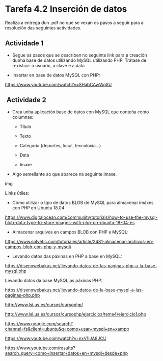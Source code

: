 # Tarefa 4.2 Inserción de datos

Realiza a entrega dun .pdf no que se vexan os pasos a seguir para a resolución das seguintes actividades.

## Actividade 1

- Segue os pasos que se describen no seguinte link para a creación dunha base de datos utilizando MySQL utilizando PHP. Trátase de rexistrar: o usuario, a clave e a data

- Insertar en base de datos MySQL con PHP:

<https://www.youtube.com/watch?v=SHabCAwWqSU>

##  Actividade 2

- Crea unha aplicación base de datos con MySQL que conteña como columnas:

  - Título

  - Texto

  - Categoría (deportes, local, tecnoloxía...)

  - Data

  - Imaxe

- Algo semellante ao que aparece na seguinte imaxe.

img

Links útiles:

- Cómo utilizar o tipo de datos BLOB de MySQL para almacenar imáxes con PHP en Ubuntu 18.04

<https://www.digitalocean.com/community/tutorials/how-to-use-the-mysql-blob-data-type-to-store-images-with-php-on-ubuntu-18-04-es>

- Almacenar arquivos en campos BLOB con PHP e MySQL:

<https://www.solvetic.com/tutoriales/article/2481-almacenar-archivos-en-campos-blob-con-php-y-mysql/>

- Levando datos das páxinas en PHP a base en MySQL:

<https://disenowebakus.net/llevando-datos-de-las-paginas-php-a-la-base-mysql.php>

Levando datos da base MySQL as páxinas PHP:

<https://disenowebakus.net/llevando-datos-de-la-base-mysql-a-las-paginas-php.php>

<http://www.lsi.us.es/cursos/cursophp/>

<http://www.lsi.us.es/cursos/cursophp/ejercicios/tema4/ejercicio1.php>

<https://www.google.com/search?channel=fs&client=ubuntu&q=como+usar+mysql+en+xampp>

<https://www.youtube.com/watch?v=nxV1lJA8JCU>

<https://www.youtube.com/results?search_query=como+insertar+datos+en+mysql+desde+php>

